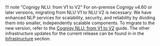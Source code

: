 !!! note "Cognigy NLU: from V1 to V2"
    For on-premise Cognigy v4.60 or later versions, migrating from NLU V1 to NLU V2 is necessary.
We have enhanced NLP services for scalability, security,
and reliability by dividing them into smaller, independently scalable components.
To migrate to the new version,
refer to the [Cognigy NLU: from V1 to V2](https://docs.cognigy.com/ai/installation/migration/from-nlu-v1-to-v2-migration/) guide.
The other infrastructure updates for the current release can be found in in the [Infrastructure](#infrastructure) section.